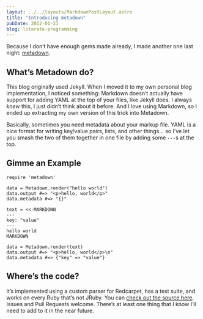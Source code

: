 ```yaml
---
layout: ../../layouts/MarkdownPostLayout.astro
title: "Introducing metadown"
pubDate: 2012-01-23
blog: literate-programming
---
```



Because I don’t have enough gems made already, I made another one last night: [metadown](https://rubygems.org/gems/metadown).

## What’s Metadown do?

This blog originally used Jekyll. When I moved it to my own personal blog implementation, I noticed something: Markdown doesn’t actually have support for adding YAML at the top of your files, like Jekyll does. I always *knew* this, I just didn’t think about it before. And I love using Markdown, so I ended up extracting my own version of this trick into Metadown.

Basically, sometimes you need metadata about your markup file. YAML is a nice format for writing key/value pairs, lists, and other things… so I’ve let you smash the two of them together in one file by adding some `---`s at the top.

## Gimme an Example

```
require 'metadown'

data = Metadown.render("hello world")
data.output #=> "<p>hello, world</p>"
data.metadata #=> "{}"

text = <<-MARKDOWN
---
key: "value"
---
hello world
MARKDOWN

data = Metadown.render(text)
data.output #=> "<p>hello, world</p>\n"
data.metadata #=> {"key" => "value"}
```

## Where’s the code?

It’s implemented using a custom parser for Redcarpet, has a test suite, and works on every Ruby that’s not JRuby. You can [check out the source here](https://github.com/steveklabnik/metadown). Issues and Pull Requests welcome. There’s at least one thing that I know I’ll need to add to it in the near future.
